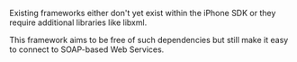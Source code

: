 Existing frameworks either don't yet exist within the iPhone SDK or they require additional libraries like libxml.

This framework aims to be free of such dependencies but still make it easy to connect to SOAP-based Web Services.